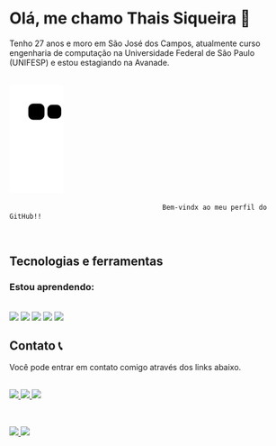 

# Olá, me chamo Thais Siqueira 👋 
Tenho 27 anos e moro em São José dos Campos, atualmente curso engenharia de computação na Universidade Federal de São Paulo (UNIFESP) e estou estagiando na Avanade.
<br>
<br>

  ![Snake animation](https://github.com/sgsilvathais/sgsilvathais/blob/output/github-contribution-grid-snake.svg)




                                          Bem-vindx ao meu perfil do GitHub!!
                                          
<br>

## Tecnologias e ferramentas

### Estou aprendendo:
<br/>

<div display: flex>
     <img src="https://cdn.jsdelivr.net/gh/devicons/devicon/icons/html5/html5-original.svg" width= 60px/>        
    <img src="https://cdn.jsdelivr.net/gh/devicons/devicon/icons/css3/css3-original.svg" width= 60px/>
    <img src="https://cdn.jsdelivr.net/gh/devicons/devicon/icons/javascript/javascript-original.svg" width= 60px/>
    <img src="https://cdn.jsdelivr.net/gh/devicons/devicon/icons/git/git-plain.svg" width= 60px/>
    <img src="https://cdn.jsdelivr.net/gh/devicons/devicon/icons/python/python-original.svg" width= 60px/>          
</div>          
            

## Contato 📞
<p>
    Você pode entrar em contato comigo através dos links abaixo.
</p>

<br>

<a href="https://www.instagram.com/_tattagarcia/" target="_blank">
    <img src="https://img.shields.io/badge/-Instagram-%23E4405F?style=for-the-badge&logo=instagram&logoColor=white" target="_blank">
</a>

<a href = "mailto:contato@seu-usuário-aqui">
    <img src="https://img.shields.io/badge/Gmail-D14836?style=for-the-badge&logo=gmail&logoColor=white" target="_blank">
</a>

<a href="https://www.linkedin.com/in/seu-usuário-linkedln-aqui" target="_blank">
    <img src="https://img.shields.io/badge/-LinkedIn-%230077B5?style=for-the-badge&logo=linkedin&logoColor=white" target="_blank">
</a>

##

<br>

<div>
<a href="https://github.com/sgsilvathais">
<img height="150em" src="https://github-readme-stats.vercel.app/api/top-langs/?username=sgsilvathais&layout=compact&langs_count=7&theme=dracula"/>
<img height="150em" src="https://github-readme-stats.vercel.app/api?username=sgsilvathais&show_icons=true&theme=dracula&include_all_commits=true&count_private=true"/>
</div>
    
 <br>
 <br>


